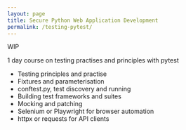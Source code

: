 ```yaml
---
layout: page
title: Secure Python Web Application Development
permalink: /testing-pytest/
---
```


WIP

1 day course on testing practises and principles with pytest

* Testing principles and practise
* Fixtures and parameterisation
* conftest.py, test discovery and running
* Building test frameworks and suites
* Mocking and patching
* Selenium or Playwright for browser automation
* httpx or requests for API clients

